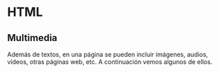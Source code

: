 # HTML
## Multimedia

Además de textos, en una página se pueden incluir imágenes, audios, vídeos, otras páginas web, etc. A continuación vemos algunos de ellos.
